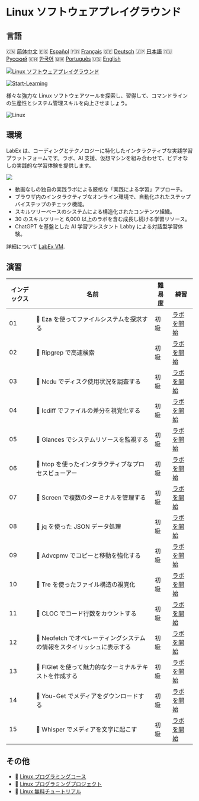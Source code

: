 # Linux ソフトウェアプレイグラウンド

## 言語

🇨🇳 [简体中文](README_zh.md) 🇪🇸 [Español](README_es.md) 🇫🇷 [Français](README_fr.md) 🇩🇪 [Deutsch](README_de.md) 🇯🇵 [日本語](README_ja.md) 🇷🇺 [Русский](README_ru.md) 🇰🇷 [한국어](README_ko.md) 🇧🇷 [Português](README_pt.md) 🇺🇸 [English](README.md) 

[![Linux ソフトウェアプレイグラウンド](https://cover-creator.labex.io/linux-software-playgrounds.png?lang=ja)](https://labex.io/ja/courses/linux-software-playgrounds)

[![Start-Learning](https://img.shields.io/badge/Start-Learning-whitesmoke?style=for-the-badge)](https://labex.io/ja/courses/linux-software-playgrounds)

様々な強力な Linux ソフトウェアツールを探索し、習得して、コマンドラインの生産性とシステム管理スキルを向上させましょう。

![Linux](https://img.shields.io/badge/Linux-whitesmoke?style=for-the-badge&logo=linux)


## 環境

LabEx は、コーディングとテクノロジーに特化したインタラクティブな実践学習プラットフォームです。ラボ、AI 支援、仮想マシンを組み合わせて、ビデオなしの実践的な学習体験を提供します。

![](https://tutorial-screenshot.getvm.io/images/vm-1725247253.png)

- 動画なしの独自の実践ラボによる厳格な「実践による学習」アプローチ。
- ブラウザ内のインタラクティブなオンライン環境で、自動化されたステップバイステップのチェック機能。
- スキルツリーベースのシステムによる構造化されたコンテンツ組織。
- 30 のスキルツリーと 6,000 以上のラボを含む成長し続ける学習リソース。
- ChatGPT を基盤とした AI 学習アシスタント Labby による対話型学習体験。

詳細について [LabEx VM](https://support.labex.io/using-labex/virtual-machine).

## 演習

|   インデックス | 名前                                                                   | 難易度   | 練習                                                                                                                            |
|----------------|------------------------------------------------------------------------|----------|---------------------------------------------------------------------------------------------------------------------------------|
|             01 | 📖 Eza を使ってファイルシステムを探求する                              | 初級     | <a target='_blank' href='https://labex.io/ja/tutorials/linux-exploring-file-systems-with-eza-295948'>ラボを開始</a>             |
|             02 | 📖 Ripgrep で高速検索                                                  | 初級     | <a target='_blank' href='https://labex.io/ja/tutorials/linux-fast-searching-with-ripgrep-384504'>ラボを開始</a>                 |
|             03 | 📖 Ncdu でディスク使用状況を調査する                                   | 初級     | <a target='_blank' href='https://labex.io/ja/tutorials/linux-explore-disk-usage-with-ncdu-296141'>ラボを開始</a>                |
|             04 | 📖 Icdiff でファイルの差分を視覚化する                                 | 初級     | <a target='_blank' href='https://labex.io/ja/tutorials/linux-visualize-file-differences-with-icdiff-272381'>ラボを開始</a>      |
|             05 | 📖 Glances でシステムリソースを監視する                                | 初級     | <a target='_blank' href='https://labex.io/ja/tutorials/linux-monitor-system-resources-with-glances-384503'>ラボを開始</a>       |
|             06 | 📖 htop を使ったインタラクティブなプロセスビューアー                   | 初級     | <a target='_blank' href='https://labex.io/ja/tutorials/linux-interactive-process-viewer-with-htop-271667'>ラボを開始</a>        |
|             07 | 📖 Screen で複数のターミナルを管理する                                 | 初級     | <a target='_blank' href='https://labex.io/ja/tutorials/linux-manage-multiple-terminals-with-screen-271827'>ラボを開始</a>       |
|             08 | 📖 jq を使った JSON データ処理                                         | 初級     | <a target='_blank' href='https://labex.io/ja/tutorials/linux-json-data-processing-with-jq-279945'>ラボを開始</a>                |
|             09 | 📖 Advcpmv でコピーと移動を強化する                                    | 初級     | <a target='_blank' href='https://labex.io/ja/tutorials/linux-enhance-copying-and-moving-with-advcpmv-295937'>ラボを開始</a>     |
|             10 | 📖 Tre を使ったファイル構造の視覚化                                    | 初級     | <a target='_blank' href='https://labex.io/ja/tutorials/linux-file-structure-visualization-with-tre-384505'>ラボを開始</a>       |
|             11 | 📖 CLOC でコード行数をカウントする                                     | 初級     | <a target='_blank' href='https://labex.io/ja/tutorials/linux-count-lines-of-code-with-cloc-273383'>ラボを開始</a>               |
|             12 | 📖 Neofetch でオペレーティングシステムの情報をスタイリッシュに表示する | 初級     | <a target='_blank' href='https://labex.io/ja/tutorials/linux-display-os-info-stylishly-with-neofetch-299825'>ラボを開始</a>     |
|             13 | 📖 FIGlet を使って魅力的なターミナルテキストを作成する                 | 初級     | <a target='_blank' href='https://labex.io/ja/tutorials/linux-crafting-striking-terminal-text-with-figlet-272383'>ラボを開始</a> |
|             14 | 📖 You-Get でメディアをダウンロードする                                | 初級     | <a target='_blank' href='https://labex.io/ja/tutorials/linux-download-media-with-you-get-289657'>ラボを開始</a>                 |
|             15 | 📖 Whisper でメディアを文字に起こす                                    | 初級     | <a target='_blank' href='https://labex.io/ja/tutorials/linux-transcribe-media-to-text-with-whisper-289658'>ラボを開始</a>       |

## その他

- 🔗 [Linux プログラミングコース](https://github.com/labex-labs/awesome-programming-courses)
- 🔗 [Linux プログラミングプロジェクト](https://github.com/labex-labs/awesome-programming-projects)
- 🔗 [Linux 無料チュートリアル](https://github.com/labex-labs/linux-free-tutorials)

